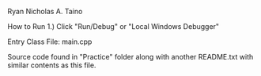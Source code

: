 Ryan Nicholas A. Taino

How to Run
1.) Click "Run/Debug" or "Local Windows Debugger"

Entry Class File: main.cpp

Source code found in "Practice" folder along with another README.txt with similar contents as this file.
